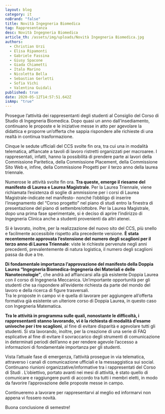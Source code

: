 ```yaml
---
layout: blog
category: it
noBrand: "false"
title: Novità Ingegneria Biomedica
tag: Rappresentanza
desc: Novità Ingegneria Biomedica
article_th: /assets/img/uploads/Novità Ingegneria Biomedica.jpg
authors:
  - Christian Urzi
  - Elisa Ripamonti
  - Gabriele Fassina
  - Giusy Spacone
  - Giada Chiametti
  - Italo Marino
  - Nicoletta Bella
  - Sebastian Gerletti
  - Sofia Vichi
  - Valentina Guidali
published: true
date: 2020-05-12T14:57:51.642Z
isAmp: "true"
---
```

Prosegue l’attività dei rappresentanti degli studenti al Consiglio del Corso di Studio di Ingegneria Biomedica. Dopo quasi un anno dall’insediamento, continuano le proposte e le iniziative messe in atto per agevolare la didattica e proporre un’offerta che sappia rispondere alle richieste di una realtà in continua trasformazione.

Cinque le sedute ufficiali del CCS svolte fin ora, tra cui una in modalità telematica, affiancate a tavoli di lavoro ristretti organizzati per macroaree. I rappresentati, infatti, hanno la possibilità di prendere parte ai lavori della Commissione Paritetica, della Commissione Placement, della Commissione Sito Web e, infine, della Commissione Progetti per il terzo anno della laurea triennale.

Numerose le attività svolte fin ora. **Tra queste, emerge il riesame del manifesto di Laurea e Laurea Magistrale**. Per la Laurea Triennale, viene richiamata l’esistenza di soglie di ammissione per i corsi di Laurea Magistrale-indicate nel manifesto- nonché l’obbligo di inserire l’insegnamento del “Corso progetto” nel piano di studi entro la finestra di presentazione del piano di settembre/ottobre. Per la Laurea Magistrale, dopo una prima fase sperimentale, si è deciso di aprire l’indirizzo di Ingegneria Clinica anche a studenti provenienti da altri atenei.

Si è lavorato, inoltre, per la realizzazione del nuovo sito del CCS, più snello e facilmente accessibile rispetto alla precedente versione. **È stata recentemente approvata l’estensione del numero degli scaglioni per il terzo anno di Laurea Triennale**: viste le richieste pervenute negli anni precedenti, prevalentemente di natura logistica, il numero degli scaglioni passa da due a tre.

**Di fondamentale importanza l’approvazione del manifesto della Doppia Laurea “Ingegneria Biomedica-Ingegneria dei Materiali e delle Nanotecnologie”**, che andrà ad affiancarsi alla già esistente Doppia Laurea con il corso di Ingegneria Meccanica. Un’importante opportunità per gli studenti che sa rispondere all’evidente richiesta da parte del mondo del lavoro e della ricerca di figure trasversali.\
Tra le proposte in campo vi è quella di lavorare per aggiungere all’offerta formativa già esistente un ulteriore corso di Doppia Laurea, in questo caso con Ingegneria Matematica.

**Tra le attività in programma sulle quali, nonostante le difficoltà, i rappresentanti stanno lavorando, vi è la richiesta di modalità d’esame univoche per i tre scaglioni**, al fine di evitare disparità e agevolare tutti gli studenti. Si sta lavorando, inoltre, per la creazione di una serie di FAQ esplicative al fine di evitare il sovraccarico degli strumenti di comunicazione in determinati periodi dell’anno e per rendere agevole l’accesso a informazioni di fondamentale importanza per gli studenti.

Vista l’attuale fase di emergenza, l’attività prosegue in via telematica, attraverso i canali di comunicazione ufficiali e la messaggistica sui social. Continuano riunioni organizzative/informative tra i rappresentati del Corso di Studi . L’obiettivo, portato avanti nei mesi di attività, è stato quello di comunicare e raggiungere punti di accordo tra tutti i membri eletti, in modo da favorire l’approvazione delle proposte messe in campo.

Continueremo a lavorare per rappresentarvi al meglio ed informarvi non appena vi fossero novità.

Buona conclusione di semestre!